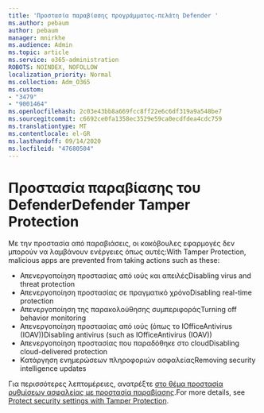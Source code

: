 ```yaml
---
title: 'Προστασία παραβίασης προγράμματος-πελάτη Defender '
ms.author: pebaum
author: pebaum
manager: mnirkhe
ms.audience: Admin
ms.topic: article
ms.service: o365-administration
ROBOTS: NOINDEX, NOFOLLOW
localization_priority: Normal
ms.collection: Adm_O365
ms.custom:
- "3479"
- "9001464"
ms.openlocfilehash: 2c03e43bb8a669fcc8ff22e6c6df319a9a548be7
ms.sourcegitcommit: c6692ce0fa1358ec3529e59ca0ecdfdea4cdc759
ms.translationtype: MT
ms.contentlocale: el-GR
ms.lasthandoff: 09/14/2020
ms.locfileid: "47680504"
---
```

# <a name="defender-tamper-protection"></a><span data-ttu-id="879fb-102">Προστασία παραβίασης του Defender</span><span class="sxs-lookup"><span data-stu-id="879fb-102">Defender Tamper Protection</span></span> 

<span data-ttu-id="879fb-103">Με την προστασία από παραβιάσεις, οι κακόβουλες εφαρμογές δεν μπορούν να λαμβάνουν ενέργειες όπως αυτές:</span><span class="sxs-lookup"><span data-stu-id="879fb-103">With Tamper Protection, malicious apps are prevented from taking actions such as these:</span></span>

- <span data-ttu-id="879fb-104">Απενεργοποίηση προστασίας από ιούς και απειλές</span><span class="sxs-lookup"><span data-stu-id="879fb-104">Disabling virus and threat protection</span></span>
- <span data-ttu-id="879fb-105">Απενεργοποίηση προστασίας σε πραγματικό χρόνο</span><span class="sxs-lookup"><span data-stu-id="879fb-105">Disabling real-time protection</span></span>
- <span data-ttu-id="879fb-106">Απενεργοποίηση της παρακολούθησης συμπεριφοράς</span><span class="sxs-lookup"><span data-stu-id="879fb-106">Turning off behavior monitoring</span></span>
- <span data-ttu-id="879fb-107">Απενεργοποίηση προστασίας από ιούς (όπως το IOfficeAntivirus (IOAV))</span><span class="sxs-lookup"><span data-stu-id="879fb-107">Disabling antivirus (such as IOfficeAntivirus (IOAV))</span></span>
- <span data-ttu-id="879fb-108">Απενεργοποίηση προστασίας που παραδόθηκε στο cloud</span><span class="sxs-lookup"><span data-stu-id="879fb-108">Disabling cloud-delivered protection</span></span>
- <span data-ttu-id="879fb-109">Κατάργηση ενημερώσεων πληροφοριών ασφαλείας</span><span class="sxs-lookup"><span data-stu-id="879fb-109">Removing security intelligence updates</span></span>

<span data-ttu-id="879fb-110">Για περισσότερες λεπτομέρειες, ανατρέξτε [στο θέμα προστασία ρυθμίσεων ασφαλείας με προστασία παραβίασης](https://docs.microsoft.com/windows/security/threat-protection/windows-defender-antivirus/prevent-changes-to-security-settings-with-tamper-protection).</span><span class="sxs-lookup"><span data-stu-id="879fb-110">For more details, see [Protect security settings with Tamper Protection](https://docs.microsoft.com/windows/security/threat-protection/windows-defender-antivirus/prevent-changes-to-security-settings-with-tamper-protection).</span></span>